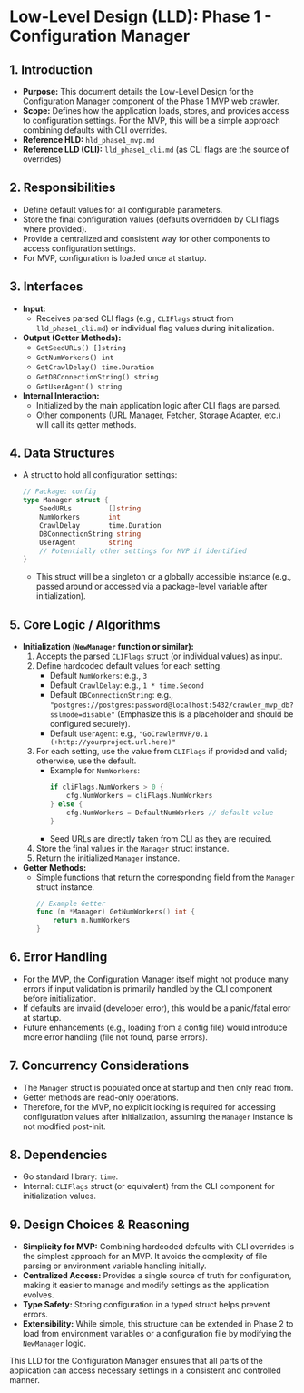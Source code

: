 # Low-Level Design (LLD): Phase 1 - Configuration Manager

## 1. Introduction

*   **Purpose:** This document details the Low-Level Design for the Configuration Manager component of the Phase 1 MVP web crawler.
*   **Scope:** Defines how the application loads, stores, and provides access to configuration settings. For the MVP, this will be a simple approach combining defaults with CLI overrides.
*   **Reference HLD:** `hld_phase1_mvp.md`
*   **Reference LLD (CLI):** `lld_phase1_cli.md` (as CLI flags are the source of overrides)

## 2. Responsibilities

*   Define default values for all configurable parameters.
*   Store the final configuration values (defaults overridden by CLI flags where provided).
*   Provide a centralized and consistent way for other components to access configuration settings.
*   For MVP, configuration is loaded once at startup.

## 3. Interfaces

*   **Input:**
    *   Receives parsed CLI flags (e.g., `CLIFlags` struct from `lld_phase1_cli.md`) or individual flag values during initialization.
*   **Output (Getter Methods):**
    *   `GetSeedURLs() []string`
    *   `GetNumWorkers() int`
    *   `GetCrawlDelay() time.Duration`
    *   `GetDBConnectionString() string`
    *   `GetUserAgent() string`
*   **Internal Interaction:**
    *   Initialized by the main application logic after CLI flags are parsed.
    *   Other components (URL Manager, Fetcher, Storage Adapter, etc.) will call its getter methods.

## 4. Data Structures

*   A struct to hold all configuration settings:
    ```go
    // Package: config
    type Manager struct {
        SeedURLs         []string
        NumWorkers       int
        CrawlDelay       time.Duration
        DBConnectionString string
        UserAgent        string
        // Potentially other settings for MVP if identified
    }
    ```
    *   This struct will be a singleton or a globally accessible instance (e.g., passed around or accessed via a package-level variable after initialization).

## 5. Core Logic / Algorithms

*   **Initialization (`NewManager` function or similar):**
    1.  Accepts the parsed `CLIFlags` struct (or individual values) as input.
    2.  Define hardcoded default values for each setting.
        *   Default `NumWorkers`: e.g., `3`
        *   Default `CrawlDelay`: e.g., `1 * time.Second`
        *   Default `DBConnectionString`: e.g., `"postgres://postgres:password@localhost:5432/crawler_mvp_db?sslmode=disable"` (Emphasize this is a placeholder and should be configured securely).
        *   Default `UserAgent`: e.g., `"GoCrawlerMVP/0.1 (+http://yourproject.url.here)"`
    3.  For each setting, use the value from `CLIFlags` if provided and valid; otherwise, use the default.
        *   Example for `NumWorkers`:
            ```go
            if cliFlags.NumWorkers > 0 {
                cfg.NumWorkers = cliFlags.NumWorkers
            } else {
                cfg.NumWorkers = DefaultNumWorkers // default value
            }
            ```
        *   Seed URLs are directly taken from CLI as they are required.
    4.  Store the final values in the `Manager` struct instance.
    5.  Return the initialized `Manager` instance.
*   **Getter Methods:**
    *   Simple functions that return the corresponding field from the `Manager` struct instance.
        ```go
        // Example Getter
        func (m *Manager) GetNumWorkers() int {
            return m.NumWorkers
        }
        ```

## 6. Error Handling

*   For the MVP, the Configuration Manager itself might not produce many errors if input validation is primarily handled by the CLI component before initialization.
*   If defaults are invalid (developer error), this would be a panic/fatal error at startup.
*   Future enhancements (e.g., loading from a config file) would introduce more error handling (file not found, parse errors).

## 7. Concurrency Considerations

*   The `Manager` struct is populated once at startup and then only read from.
*   Getter methods are read-only operations.
*   Therefore, for the MVP, no explicit locking is required for accessing configuration values after initialization, assuming the `Manager` instance is not modified post-init.

## 8. Dependencies

*   Go standard library: `time`.
*   Internal: `CLIFlags` struct (or equivalent) from the CLI component for initialization values.

## 9. Design Choices & Reasoning

*   **Simplicity for MVP:** Combining hardcoded defaults with CLI overrides is the simplest approach for an MVP. It avoids the complexity of file parsing or environment variable handling initially.
*   **Centralized Access:** Provides a single source of truth for configuration, making it easier to manage and modify settings as the application evolves.
*   **Type Safety:** Storing configuration in a typed struct helps prevent errors.
*   **Extensibility:** While simple, this structure can be extended in Phase 2 to load from environment variables or a configuration file by modifying the `NewManager` logic.

This LLD for the Configuration Manager ensures that all parts of the application can access necessary settings in a consistent and controlled manner.

